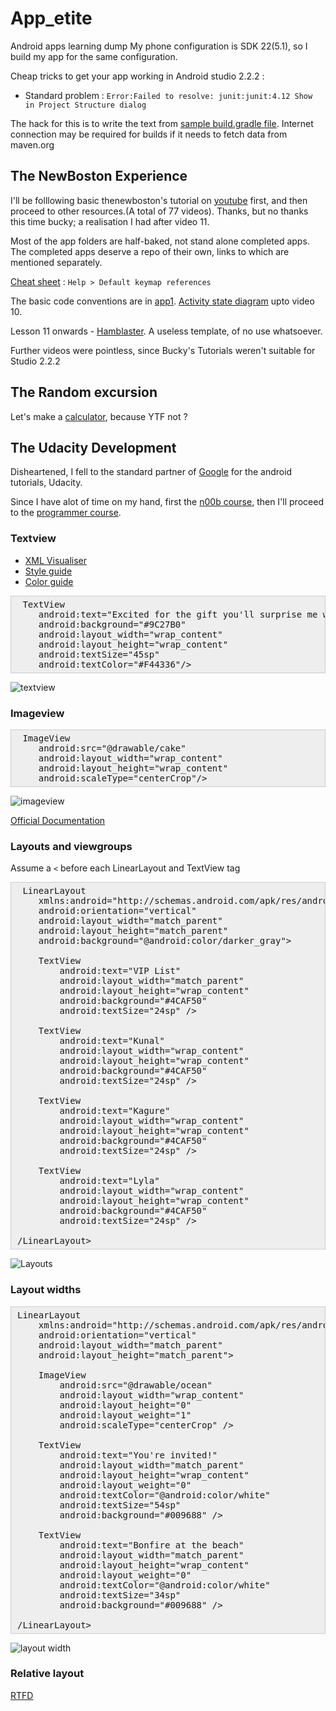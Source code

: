# App_etite
Android apps learning dump
My phone configuration is SDK 22(5.1), so I build my app for the same configuration.

Cheap tricks to get your app working in Android studio 2.2.2 :

* Standard problem : `Error:Failed to resolve: junit:junit:4.12
Show in Project Structure dialog`

 The hack for this is to write the text from [sample build.gradle file](build.gradle_sample.md). Internet connection may be required for builds if it needs to fetch data from maven.org

## The NewBoston Experience

I'll be folllowing basic thenewboston's tutorial on [youtube](https://www.youtube.com/watch?v=QAbQgLGKd3Y&list=PL6gx4Cwl9DGBsvRxJJOzG4r4k_zLKrnxl) first, and then proceed to other resources.(A total of 77 videos). Thanks, but no thanks this time bucky; a realisation I had after video 11.

Most of the app folders are half-baked, not stand alone completed apps. The completed apps deserve a repo of their own, links to which are mentioned separately.

[Cheat sheet](AndroidCheatSheet.pdf) : `Help > Default keymap references`

The basic code conventions are in [app1](app1/).
[Activity state diagram](activity-states.png) upto video 10.

Lesson 11 onwards - [Hamblaster](Hamblaster/). A useless template, of no use whatsoever.

Further videos were pointless, since Bucky's Tutorials weren't suitable for Studio 2.2.2

## The Random excursion

Let's make a [calculator](https://www.youtube.com/watch?v=sJzLqcBUaKQ), because YTF not ?

## The Udacity Development

Disheartened, I fell to the standard partner of [Google](https://developers.google.com/training/programs/india/?utm_source=facebook_IN_en_cg&utm_campaign=IN_android_skilling&utm_medium=display_banner&dclid=CNT0i-2K7tACFVYZjwodqIIERQ) for the android tutorials, Udacity.

Since I have alot of time on my hand, first the [n00b course](https://www.udacity.com/course/android-development-for-beginners--ud837), then I'll proceed to the [programmer course](https://www.udacity.com/course/new-android-fundamentals--ud851).

### Textview
* [XML Visualiser](http://labs.udacity.com/android-visualizer/#/android/text-view)
* [Style guide](https://material.google.com/style/typography.html#typography-typeface)
* [Color guide](https://material.google.com/style/color.html#color-color-palette)

<pre style="background: rgb(238, 238, 238); border: 1px solid rgb(204, 204, 204); padding: 5px 10px;"> TextView
    android:text="Excited for the gift you'll surprise me with."
    android:background="#9C27B0"
    android:layout_width="wrap_content"
    android:layout_height="wrap_content"
    android:textSize="45sp"
    android:textColor="#F44336"/> </pre>

![textview](images/textview.png)

### Imageview

<pre style="background: rgb(238, 238, 238); border: 1px solid rgb(204, 204, 204); padding: 5px 10px;"> ImageView
    android:src="@drawable/cake"
    android:layout_width="wrap_content"
    android:layout_height="wrap_content"
    android:scaleType="centerCrop"/> </pre>

![imageview](images/imageview.png)

[Official Documentation](https://developer.android.com/index.html)

### Layouts and viewgroups

Assume a `<` before each LinearLayout and TextView tag
<pre style="background: rgb(238, 238, 238); border: 1px solid rgb(204, 204, 204); padding: 5px 10px;"> LinearLayout
    xmlns:android="http://schemas.android.com/apk/res/android"
    android:orientation="vertical"
    android:layout_width="match_parent"
    android:layout_height="match_parent"
    android:background="@android:color/darker_gray">

    TextView
        android:text="VIP List"
        android:layout_width="match_parent"
        android:layout_height="wrap_content"
        android:background="#4CAF50"
        android:textSize="24sp" />

    TextView
        android:text="Kunal"
        android:layout_width="wrap_content"
        android:layout_height="wrap_content"
        android:background="#4CAF50"
        android:textSize="24sp" />

    TextView
        android:text="Kagure"
        android:layout_width="wrap_content"
        android:layout_height="wrap_content"
        android:background="#4CAF50"
        android:textSize="24sp" />

    TextView
        android:text="Lyla"
        android:layout_width="wrap_content"
        android:layout_height="wrap_content"
        android:background="#4CAF50"
        android:textSize="24sp" />

/LinearLayout></pre>

![Layouts](images/layouts.png)

### Layout widths
<pre style="background: rgb(238, 238, 238); border: 1px solid rgb(204, 204, 204); padding: 5px 10px;">LinearLayout
    xmlns:android="http://schemas.android.com/apk/res/android"
    android:orientation="vertical"
    android:layout_width="match_parent"
    android:layout_height="match_parent">

    ImageView
        android:src="@drawable/ocean"
        android:layout_width="wrap_content"
        android:layout_height="0"
        android:layout_weight="1"
        android:scaleType="centerCrop" />

    TextView
        android:text="You're invited!"
        android:layout_width="match_parent"
        android:layout_height="wrap_content"
        android:layout_weight="0"
        android:textColor="@android:color/white"
        android:textSize="54sp"
        android:background="#009688" />

    TextView
        android:text="Bonfire at the beach"
        android:layout_width="match_parent"
        android:layout_height="wrap_content"        
        android:layout_weight="0"
        android:textColor="@android:color/white"
        android:textSize="34sp"
        android:background="#009688" />

/LinearLayout></pre>

![layout width](images/layout_width.png)

### Relative layout

[RTFD](https://developer.android.com/reference/android/widget/RelativeLayout.LayoutParams.html?utm_source=udacity&utm_medium=course&utm_campaign=android_basics)
